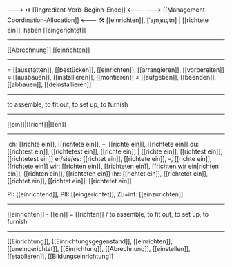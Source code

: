 ---> ⏯️ [[Ingredient-Verb-Beginn-Ende]] <---
---> [[Management-Coordination-Allocation]] <---
🛠️ [[einrichten]], [ˈaɪ̯nˌʁɪçtn̩] | [[richtete ein]], haben [[eingerichtet]]

---
[[Abrechnung]] [[einrichten]] 

---
= [[ausstatten]], [[bestücken]], [[einrichten]], [[arrangieren]], [[vorbereiten]]
≈ [[ausbauen]], [[installieren]], [[montieren]]
≠ [[aufgeben]], [[beenden]], [[abbauen]], [[deinstallieren]]

---
to assemble, to fit out, to set up, to furnish

---
[[ein]]|[[richt]]|[[en]]

---
ich: [[richte ein]], [[richtete ein]], –, [[richte ein]], [[richtete ein]]
du: [[richtest ein]], [[richtetest ein]], [[richte ein]] | [[richte ein]], [[richtest ein]], [[richtetest ein]]
er/sie/es: [[richtet ein]], [[richtete ein]], –, [[richte ein]], [[richtete ein]]
wir: [[richten ein]], [[richteten ein]], [[richten wir ein|richten ein]], [[richten ein]], [[richteten ein]]
ihr: [[richtet ein]], [[richtetet ein]], [[richtet ein]], [[richtet ein]], [[richtetet ein]] 

PI: [[einrichtend]], PII: [[eingerichtet]], Zu+inf: [[einzurichten]]

---
[[einrichten]] - [[ein]] = [[richten]] / to assemble, to fit out, to set up, to furnish

---
[[Einrichtung]], [[Einrichtungsgegenstand]], [[einrichten]], [[uneingerichtet]], [[Einrichtung]], [[Abrechnung]], [[einstellen]], [[etablieren]], [[Bildungseinrichtung]]